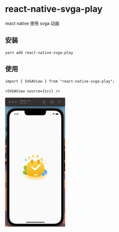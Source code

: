 # react-native-svga-play

react native 使用 svga 动画

## 安装

```
yarn add react-native-svga-play
```

## 使用

```tsx
import { SVGAView } from "react-native-svga-play";

<SVGAView source={src} />

```
![img](./daka.gif)
